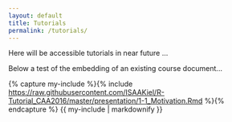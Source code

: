 ```yaml
---
layout: default
title: Tutorials
permalink: /tutorials/
---
```


Here will be accessible tutorials in near future ...

Below a test of the embedding of an existing course document...

{% capture my-include %}{% include https://raw.githubusercontent.com/ISAAKiel/R-Tutorial_CAA2016/master/presentation/1-1_Motivation.Rmd %}{% endcapture %}
{{ my-include | markdownify }}
